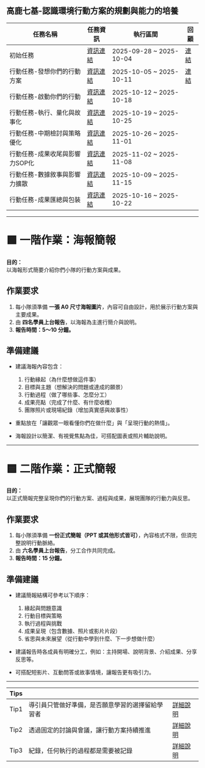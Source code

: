 ## 高鹿七基-認識環境行動方案的規劃與能力的培養

|任務名稱|任務資訊|執行區間|回顧|
|---|---|---|---|
|初始任務|[資訊連結](高鹿七基/認識環境行動方案的規劃與能力的培養/初始任務.md)|2025-09-28 ~ 2025-10-04|[連結](高鹿七基/認識環境行動方案的規劃與能力的培養/初始任務-回顧.md)|
|行動任務-發想你們的行動方案|[資訊連結](高鹿七基/認識環境行動方案的規劃與能力的培養/發想你們的行動方案.md)|2025-10-05 ~ 2025-10-11|[連結](高鹿七基/認識環境行動方案的規劃與能力的培養/發想你們的行動方案-回顧.md)|
|行動任務-啟動你們的行動|[資訊連結](高鹿七基/認識環境行動方案的規劃與能力的培養/啟動你們的行動.md)|2025-10-12 ~ 2025-10-18||
|行動任務-執行、量化與故事化|[資訊連結](高鹿七基/認識環境行動方案的規劃與能力的培養/執行、量化與故事化.md)|2025-10-19 ~ 2025-10-25||
|行動任務-中期檢討與策略優化|[資訊連結](高鹿七基/認識環境行動方案的規劃與能力的培養/中期檢討與策略優化.md)|2025-10-26 ~ 2025-11-01||
|行動任務-成果收尾與影響力SOP化|[資訊連結](高鹿七基/認識環境行動方案的規劃與能力的培養/成果收尾與影響力SOP化.md)|2025-11-02 ~ 2025-11-08||
|行動任務-數據敘事與影響力擴散|[資訊連結](高鹿七基/認識環境行動方案的規劃與能力的培養/數據敘事與影響力擴散.md)|2025-10-09 ~ 2025-11-15||
|行動任務-成果匯總與包裝|[資訊連結](高鹿七基/認識環境行動方案的規劃與能力的培養/成果匯總與包裝.md)|2025-10-16 ~ 2025-10-22||

---
# 🟩 一階作業：海報簡報

**目的：**  
以海報形式簡要介紹你們小隊的行動方案與成果。

## 作業要求
1. 每小隊須準備 **一張 A0 尺寸海報圖片**，內容可自由設計，用於展示行動方案與主要成果。  
2. 由 **四名學員上台報告**，以海報為主進行簡介與說明。  
3. **報告時間：5～10 分鐘。**

## 準備建議
- 建議海報內容包含：  
  1. 行動緣起（為什麼想做這件事）  
  2. 目標與主題（想解決的問題或達成的願景）  
  3. 行動過程（做了哪些事、怎麼分工）  
  4. 成果亮點（完成了什麼、有什麼收穫）  
  5. 團隊照片或現場紀錄（增加真實感與故事性）  

- 重點放在「讓觀眾一眼看懂你們在做什麼」與「呈現行動的熱情」。  
- 海報設計以簡潔、有視覺焦點為佳，可搭配圖表或照片輔助說明。

---

# 🟦 二階作業：正式簡報

**目的：**  
以正式簡報完整呈現你們的行動方案、過程與成果，展現團隊的行動力與反思。

## 作業要求
1. 每小隊須準備 **一份正式簡報（PPT 或其他形式皆可）**，內容格式不限，但須完整說明行動脈絡。  
2. 由 **六名學員上台報告**，分工合作共同完成。  
3. **報告時間：15 分鐘。**

## 準備建議
- 建議簡報結構可參考以下順序：  
  1. 緣起與問題意識  
  2. 行動目標與策略  
  3. 執行過程與挑戰  
  4. 成果呈現（包含數據、照片或影片片段）  
  5. 省思與未來展望（從行動中學到什麼、下一步想做什麼）  

- 建議報告時各成員有明確分工，例如：主持開場、說明背景、介紹成果、分享反思等。  
- 可搭配短影片、互動問答或故事情境，讓報告更有吸引力。

---

|Tips|||
|---|---|---|
|Tip1|導引員只管做好準備，是否願意學習的選擇留給學習者|[詳細說明](高鹿七基/Tips/Tip1.導引員只管做好準備，是否願意學習的選擇留給學習者.md)|
|Tip2|透過固定的討論與會議，讓行動方案持續推進|[詳細說明](高鹿七基/Tips/Tip2.透過固定的討論與會議，讓行動方案持續推進.md)|
|Tip3|紀錄，任何執行的過程都是需要被記錄|[詳細說明](高鹿七基/Tips/Tip3.紀錄，任何執行的過程都是需要被記錄.md)|

